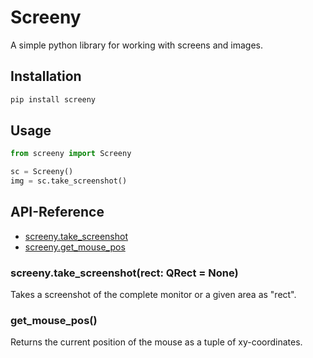 # Screeny
A simple python library for working with screens and images.

## Installation

```sh
pip install screeny
```

## Usage

```python
from screeny import Screeny

sc = Screeny()
img = sc.take_screenshot()
```

## API-Reference

* [screeny.take_screenshot](#screenytake_screenshotrect-qrect--none)
* [screeny.get_mouse_pos](#get_mouse_pos)


### screeny.take_screenshot(rect: QRect = None)

Takes a screenshot of the complete monitor or a given area as "rect".

### get_mouse_pos()
        
Returns the current position of the mouse as a tuple of xy-coordinates.
